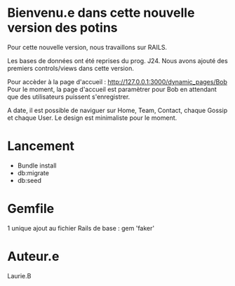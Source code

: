 # Bienvenu.e dans cette nouvelle version des potins 

Pour cette nouvelle version, nous travaillons sur RAILS. 

Les bases de données ont été reprises du prog. J24.
Nous avons ajouté des premiers controls/views dans cette version. 

Pour accèder à la page d'accueil : http://127.0.0.1:3000/dynamic_pages/Bob
Pour le moment, la page d'accueil est paramètrer pour Bob en attendant que des utilisateurs puissent s'enregistrer.

A date, il est possible de naviguer sur Home, Team, Contact, chaque Gossip et chaque User. 
Le design est minimaliste pour le moment. 

# Lancement 
- Bundle install
- db:migrate
- db:seed

# Gemfile 
1 unique ajout au fichier Rails de base : gem 'faker'

# Auteur.e
Laurie.B